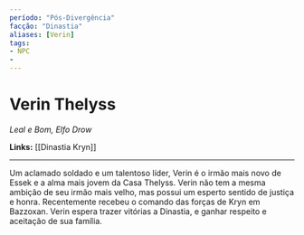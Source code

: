 ```yaml
---
período: "Pós-Divergência"
facção: "Dinastia"
aliases: [Verin]
tags:
- NPC
- 
---
```


# **Verin Thelyss**
*Leal e Bom, Elfo Drow*

**Links:** [[Dinastia Kryn]]

---

Um aclamado soldado e um talentoso líder, Verin é o irmão mais novo de Essek e a alma mais jovem da Casa Thelyss. Verin não tem a mesma ambição de seu irmão mais velho, mas possui um esperto sentido de justiça e honra. Recentemente recebeu o comando das forças de Kryn em Bazzoxan. Verin espera trazer vitórias a Dinastia, e ganhar respeito e aceitação de sua família.